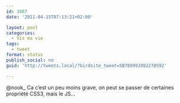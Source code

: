 ```yaml
---
id: 3887
date: '2011-04-15T07:13:21+02:00'

layout: post
categories:
  - Vis ma vie
tags:
  - tweet
format: status
publish_social: no
guid: 'http://tweets.local/?birdsite_tweet=58789992092270592'

---
```


@nook\_ Ca c’est un peu moins grave, on peut se passer de certaines propriété CSS3, mais le JS…